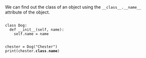 We can find out the class of an object using the `__class__.__name__` attribute of the object.

<codeblock language="python" type="lesson">
<code>
class Dog:
  def __init__(self, name):
    self.name = name


chester = Dog("Chester")
print(chester.__class__.__name__)
</code>
</codeblock>
